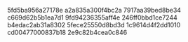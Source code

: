 5fd5ba956a27178e
a2a835a300f4bc2a
7917aa39bed8be34
c669d62b5b1ea7d1
9fd94236355aff4e
246ff0bbd1ce7244
b4edac2ab31a8302
5fece25550d8bd3d
1c9614d4f2dd1010
cd00477000837b18
2e9c82b4cea0c846
